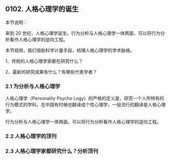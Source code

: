 ## 0102. 人格心理学的诞生

本节说明：

来到 20 世纪，人格心理学诞生。行为分析与人格心理学一体两面，可以将行为分析看作人格心理学的逆向工程。

本节视频，我们借助科学计量手段，梳理人格心理学的学术脉络。

1、传统的人格心理学家都在研究什么？

2、最新的研究成果有什么？有哪些代表学者？

### 2.1 为分析与人格心理学

人格心理学（Personality Psycho Logy）的严格的定义是，研究一个人所特有的行为模式的学科。在中国有时候也翻译成个性心理学，一般流行的翻译是人格心理学。

行为分析与人格心理学一体两面。可以将行为分析看作人格心理学的逆向工程。

### 2.2 人格心理学的顶刊

### 2.3 人格心理学家都研究什么？分析顶刊